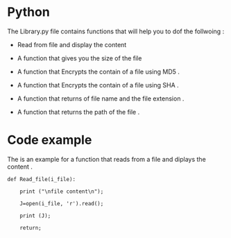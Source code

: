 # Python

The Library.py file contains functions that will help you to dof the follwoing :

* Read from file and display the content

* A function that gives you the size of the file

* A function that Encrypts the contain of a file using MD5 . 

* A function that Encrypts the contain of a file using SHA .

* A function that returns of file name and the file extension .

* A function that returns the path of the file .

# Code example 

The is an example for a function that reads from a file and diplays the content .

```
def Read_file(i_file):

	print ("\nfile content\n");

	J=open(i_file, 'r').read();

	print (J);	

	return;
```


